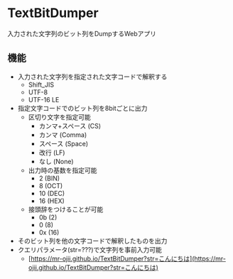 # TextBitDumper
入力された文字列のビット列をDumpするWebアプリ

## 機能
- 入力された文字列を指定された文字コードで解釈する
  + Shift_JIS
  + UTF-8
  + UTF-16 LE
- 指定文字コードでのビット列を8bitごとに出力
  + 区切り文字を指定可能
    * カンマ+スペース (CS)
    * カンマ (Comma)
    * スペース (Space)
    * 改行 (LF)
    * なし (None)
  + 出力時の基数を指定可能
    * 2 (BIN)
    * 8 (OCT)
    * 10 (DEC)
    * 16 (HEX)
  + 接頭辞をつけることが可能
    * 0b (2)
    * 0  (8)
    * 0x (16)
- そのビット列を他の文字コードで解釈したものを出力
- クエリパラメータ(str=???)で文字列を事前入力可能
  * [https://mr-ojii.github.io/TextBitDumper?str=こんにちは](https://mr-ojii.github.io/TextBitDumper?str=こんにちは)
